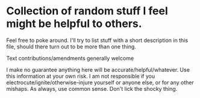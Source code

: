 # Collection of random stuff I feel might be helpful to others.
Feel free to poke around. I'll try to list stuff with a short description in this file, should there turn out to be more than one thing.

Text contributions/amendments generally welcome

I make no guarantee anything here will be accurate/helpful/whatever. Use this information at your own risk. I am not responsible if you electrocute/ignite/otherwise-injure yourself or anyone else, or for any other mishaps. As always, use common sense. Don't lick the shocky thing.
